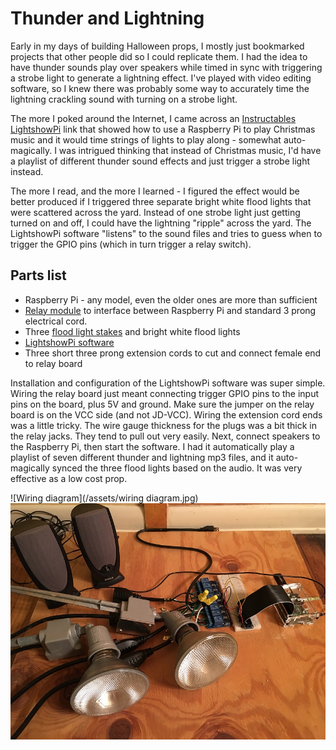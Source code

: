 # Thunder and Lightning

Early in my days of building Halloween props, I mostly just bookmarked projects that other people did so I could replicate them. I had the idea to have thunder sounds play over speakers while timed in sync with triggering a strobe light to generate a lightning effect. I've played with video editing software, so I knew there was probably some way to accurately time the lightning crackling sound with turning on a strobe light.

The more I poked around the Internet, I came across an [Instructables LightshowPi](https://www.instructables.com/Raspberry-Pi-LightshowPi/) link that showed how to use a Raspberry Pi to play Christmas music and it would time strings of lights to play along - somewhat auto-magically. I was intrigued thinking that instead of Christmas music, I'd have a playlist of different thunder sound effects and just trigger a strobe light instead.

The more I read, and the more I learned - I figured the effect would be better produced if I triggered three separate bright white flood lights that were scattered across the yard. Instead of one strobe light just getting turned on and off, I could have the lightning "ripple" across the yard. The LightshowPi software "listens" to the sound files and tries to guess when to trigger the GPIO pins (which in turn trigger a relay switch).

## Parts list
- Raspberry Pi - any model, even the older ones are more than sufficient
- [Relay module](https://www.sainsmart.com/products/8-channel-5v-relay-module) to interface between Raspberry Pi and standard 3 prong electrical cord.
- Three [flood light stakes](https://www.homedepot.com/p/Commercial-Electric-CE-Metal-Lamp-Holder-LPHR-01/309407190) and bright white flood lights
- [LightshowPi software](https://www.lightshowpi.org/)
- Three short three prong extension cords to cut and connect female end to relay board

Installation and configuration of the LightshowPi software was super simple. Wiring the relay board just meant connecting trigger GPIO pins to the input pins on the board, plus 5V and ground. Make sure the jumper on the relay board is on the VCC side (and not JD-VCC). Wiring the extension cord ends was a little tricky. The wire gauge thickness for the plugs was a bit thick in the relay jacks. They tend to pull out very easily. Next, connect speakers to the Raspberry Pi, then start the software. I had it automatically play a playlist of seven different thunder and lightning mp3 files, and it auto-magically synced the three flood lights based on the audio. It was very effective as a low cost prop.

![Wiring diagram](/assets/wiring diagram.jpg)
![Working build](/assets/setup.JPG)
